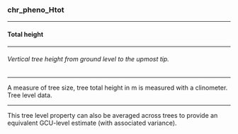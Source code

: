### chr_pheno_Htot



------
#### Total height



------
###### Vertical tree height from ground level to the upmost tip.



------
A measure of tree size, tree total height in m is measured with a clinometer. Tree level data.



------
This tree level property can also be averaged across trees to provide an equivalent GCU-level estimate (with associated variance).